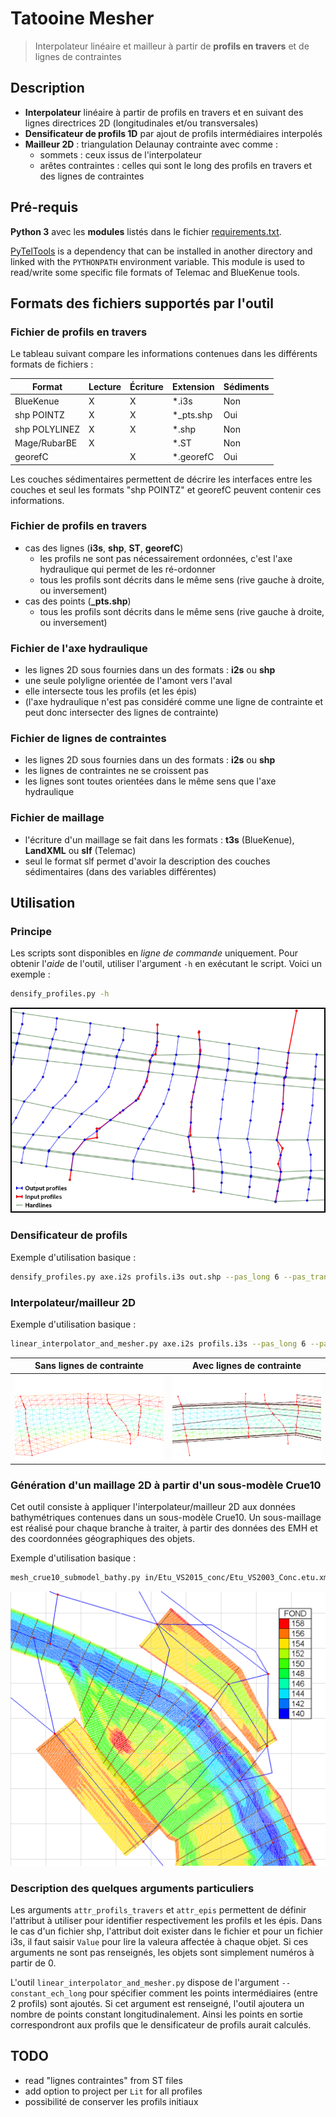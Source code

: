 Tatooine Mesher
===============

> Interpolateur linéaire et mailleur à partir de **profils en travers** et de lignes de contraintes

## Description

* **Interpolateur** linéaire à partir de profils en travers et en suivant des lignes directrices 2D (longitudinales et/ou transversales)
* **Densificateur de profils 1D** par ajout de profils intermédiaires interpolés
* **Mailleur 2D** : triangulation Delaunay contrainte avec comme :
    * sommets : ceux issus de l'interpolateur
    * arêtes contraintes : celles qui sont le long des profils en travers et des lignes de contraintes

## Pré-requis

**Python 3** avec les **modules** listés dans le fichier [requirements.txt](requirements.txt).

[PyTelTools](https://github.com/CNR-Engineering/PyTelTools) is a dependency that can be installed in another directory
and linked with the `PYTHONPATH` environment variable.
This module is used to read/write some specific file formats of Telemac and BlueKenue tools.

## Formats des fichiers supportés par l'outil

### Fichier de profils en travers

Le tableau suivant compare les informations contenues dans les différents formats de fichiers :

Format        | Lecture | Écriture | Extension | Sédiments
--------------|---------|----------|-----------|----------
BlueKenue     | X       | X        | *.i3s     | Non
shp POINTZ    | X       | X        | *_pts.shp | Oui
shp POLYLINEZ | X       | X        | *.shp     | Non
Mage/RubarBE  | X       |          | *.ST      | Non
georefC       |         | X        | *.georefC | Oui

Les couches sédimentaires permettent de décrire les interfaces entre les couches et seul les formats
 "shp POINTZ" et georefC peuvent contenir ces informations.

### Fichier de profils en travers
* cas des lignes (**i3s**, **shp**, **ST**, **georefC**)
    * les profils ne sont pas nécessairement ordonnées, c'est l'axe hydraulique qui permet de les ré-ordonner
    * tous les profils sont décrits dans le même sens (rive gauche à droite, ou inversement)
* cas des points (**_pts.shp**)
    * tous les profils sont décrits dans le même sens (rive gauche à droite, ou inversement)

### Fichier de l'axe hydraulique
* les lignes 2D sous fournies dans un des formats : **i2s** ou **shp**
* une seule polyligne orientée de l'amont vers l'aval
* elle intersecte tous les profils (et les épis)
* (l'axe hydraulique n'est pas considéré comme une ligne de contrainte et peut donc intersecter des lignes de contrainte)

### Fichier de lignes de contraintes
* les lignes 2D sous fournies dans un des formats : **i2s** ou **shp**
* les lignes de contraintes ne se croissent pas
* les lignes sont toutes orientées dans le même sens que l'axe hydraulique

### Fichier de maillage
* l'écriture d'un maillage se fait dans les formats : **t3s** (BlueKenue), **LandXML** ou **slf** (Telemac)
* seul le format slf permet d'avoir la description des couches sédimentaires (dans des variables différentes)

## Utilisation

### Principe
Les scripts sont disponibles en *ligne de commande* uniquement.
Pour obtenir l'*aide* de l'outil, utiliser l'argument `-h` en exécutant le script.
Voici un exemple :
```bash
densify_profiles.py -h
```

![Illustration densificateur](media/densifier.png)

### Densificateur de profils
Exemple d'utilisation basique :
```bash
densify_profiles.py axe.i2s profils.i3s out.shp --pas_long 6 --pas_trans 4
```

### Interpolateur/mailleur 2D
Exemple d'utilisation basique :
```bash
linear_interpolator_and_mesher.py axe.i2s profils.i3s --pas_long 6 --pas_trans 4 --outfile_semis semis.shp --outfile_mesh maillage.slf
```

Sans lignes de contrainte  | Avec lignes de contrainte
-------------------------- | -------------------------
![Illustration A](media/lim_without_hardlines.png) | ![Illustration B](media/lim_with_hardlines.png)

### Génération d'un maillage 2D à partir d'un sous-modèle Crue10
Cet outil consiste à appliquer l'interpolateur/mailleur 2D aux données bathymétriques contenues dans un sous-modèle Crue10.
Un sous-maillage est réalisé pour chaque branche à traiter, à partir des données des EMH et des coordonnées géographiques des objets.

Exemple d'utilisation basique :
```bash
mesh_crue10_submodel_bathy.py in/Etu_VS2015_conc/Etu_VS2003_Conc.etu.xml Sm_VS2013_c10_octobre_2014 --types_branches 2 6 15 20 --outfile_mesh out/mesh.slf --outfile_semis out/points.shp --pas_long 8.0 --pas_trans 5.0
```

![Illustration A](media/mesh_crue10_submodel_bathy_VS2015_on_BK.png)

### Description des quelques arguments particuliers
Les arguments `attr_profils_travers` et `attr_epis` permettent de définir l'attribut à utiliser pour identifier
respectivement les profils et les épis.
Dans le cas d'un fichier shp, l'attribut doit exister dans le fichier et pour un fichier i3s, il faut saisir `Value`
pour lire la valeura affectée à chaque objet.
Si ces arguments ne sont pas renseignés, les objets sont simplement numéros à partir de 0.

L'outil `linear_interpolator_and_mesher.py` dispose de l'argument `--constant_ech_long` pour spécifier comment les
points intermédiaires (entre 2 profils) sont ajoutés.
Si cet argument est renseigné, l'outil ajoutera un nombre de points constant longitudinalement.
Ainsi les points en sortie correspondront aux profils que le densificateur de profils aurait calculés.

## TODO
* read "lignes contraintes" from ST files
* add option to project per `Lit` for all profiles
* possibilité de conserver les profils initiaux
